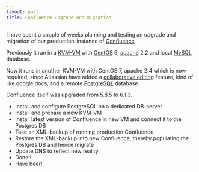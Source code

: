 ```yaml
---
layout: post
title: Confluence upgrade and migration
---
```


I have spent a couple of weeks planning and testing an upgrade and migration of our production-instance of <a href="https://atlassian.com/software/confluence/">Confluence</a>.

Previously it ran in a <a href="https://www.linux-kvm.org/page/Main_Page">KVM-VM</a> with <a href="https://www.centos.org/">CentOS</a> 6, <a href="https://www.apache.org/">apache</a> 2.2 and local <a href="https://www.mysql.com/">MySQL</a> database.

Now it runs in another KVM-VM with CentOS 7, apache 2.4 which is now required, since Atlassian have added a <a href="https://www.atlassian.com/blog/confluence/collaborative-editing-confluence-6-0">collaborative editing</a> feature, kind of like google docs, and a remote <a href="https://www.postgresql.org/">PostgreSQL</a> database.

Confluence itself was upgraded from 5.8.5 to 6.1.3.

* Install and configure PostgreSQL on a dedicated DB-server
* Install and prepare a new KVM-VM
* Install latest version of Confluence in new VM and connect it to the Postgres DB
* Take an XML-backup of running production Confluence
* Restore the XML-backup into new Confluence, thereby populating the Postgres DB and hence migrate
* Update DNS to reflect new reality
* Done!!
* Have beer!
